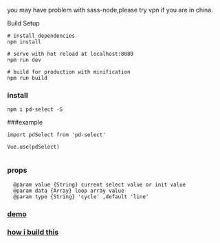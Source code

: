 you may have problem with sass-node,please try vpn if you are in china.

Build Setup

```
# install dependencies
npm install

# serve with hot reload at localhost:8080
npm run dev

# build for production with minification
npm run build

```
### install
```
npm i pd-select -S

```

###example
```
import pdSelect from 'pd-select'

Vue.use(pdSelect)


```


### props
```
  @param value {String} current select value or init value
  @param data {Array} loop array value
  @param type {String} 'cycle' ,default 'line'
```
 
   
### [demo](https://www.k186studio.com/demos/iosPicker/)


### [how i build this](https://segmentfault.com/a/1190000009276918)
